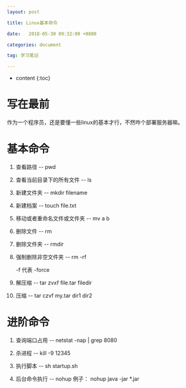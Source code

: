 ```yaml
---
layout: post

title: Linux基本命令

date:   2018-05-30 09:32:00 +0800

categories: document

tag: 学习笔记

---
```


* content
{:toc}

# 写在最前

作为一个程序员，还是要懂一些linux的基本才行，不然咋个部署服务器嘛。

# 基本命令

1. 查看路径 -- pwd

2. 查看当前目录下的所有文件 -- ls

3. 新建文件夹 -- mkdir filename  

4. 新建档案 -- touch file.txt

5. 移动或者重命名文件或文件夹 -- mv a b

6. 删除文件 -- rm

7. 删除文件夹 -- rmdir 

8. 强制删除非空文件夹 -- rm -rf   

    -f 代表 -force 

9. 解压缩 -- tar zvxf file.tar filedir

10. 压缩 -- tar czvf my.tar dir1 dir2




# 进阶命令
 
1. 查询端口占用 -- netstat -nap | grep 8080

2. 杀进程 -- kill -9 12345

3. 执行脚本 -- sh startup.sh

4. 后台命令执行 -- nohup  例子： nohup java -jar *.jar


